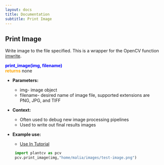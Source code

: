 ```yaml
---
layout: docs
title: Documentation
subtitle: Print Image
---
```


## Print Image

Write image to the file specified. This is a wrapper for the OpenCV function [imwrite](http://docs.opencv.org/modules/highgui/doc/reading_and_writing_images_and_video.html).

<font color='blue'>**print\_image(img, filename)**</font><br>
<font color='orange'>**returns**</font> none
    
- **Parameters:**  
  - img- image object  
  - filename- desired name of image file, supported extensions are PNG, JPG, and TIFF

- **Context:**  
  - Often used to debug new image processing pipelines  
  - Used to write out final results images  

- **Example use:**

   - [Use In Tutorial]()  
  
   ```python
    import plantcv as pcv      
    pcv.print_image(img,"home/malia/images/test-image.png")
  ```
  


   

